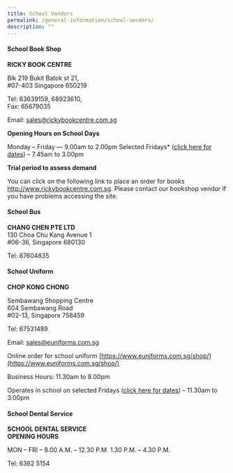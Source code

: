 ```yaml
---
title: School Vendors
permalink: /general-information/school-vendors/
description: ""
---
```

#### School Book Shop
**RICKY BOOK CENTRE**

Blk 219 Bukit Batok st 21, <br>
#07-403 Singapore 650219

Tel: 63639159, 68923610,<br> 
Fax: 65679035

Email: sales@rickybookcentre.com.sg

**Opening Hours on School Days**

Monday – Friday — 9.00am to 2.00pm
Selected Fridays* ([click here for dates](/files/2022_Uniform_Bookshop.pdf)) – 7.45am to 3.00pm

**Trial period to assess demand**

You can click on the following link to place an order for  books http://www.rickybookcentre.com.sg. Please contact our bookshop vendor  if you have problems accessing the site.

#### School Bus
**CHANG CHEN PTE LTD**<br>
130 Choa Chu Kang Avenue 1<br>
#06-36,
Singapore 680130

Tel: 67604835

#### School Uniform
**CHOP KONG CHONG**

Sembawang Shopping Centre<br>
604 Sembawang Road<br>
#02-13, Singapore 758459

Tel: 67531489

Email: sales@euniforms.com.sg

Online order for school uniform
[https://www.euniforms.com.sg/shop/](https://www.euniforms.com.sg/shop/)

Business Hours: 11.30am to 8.00pm

Operates in school on selected Fridays ([click here for dates](/files/2022_Uniform_Bookshop-2.pdf)) – 11.30am to 3.00pm

#### School Dental Service
**SCHOOL DENTAL SERVICE**<br>
**OPENING HOURS**

MON – FRI   –   8.00 A.M. – 12.30 P.M.
1.30 P.M. – 4.30 P.M.

Tel: 6362 5154